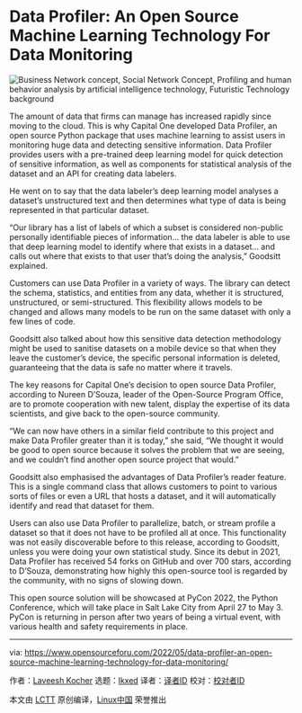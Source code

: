 [#]: subject: "Data Profiler: An Open Source Machine Learning Technology For Data Monitoring"
[#]: via: "https://www.opensourceforu.com/2022/05/data-profiler-an-open-source-machine-learning-technology-for-data-monitoring/"
[#]: author: "Laveesh Kocher https://www.opensourceforu.com/author/laveesh-kocher/"
[#]: collector: "lkxed"
[#]: translator: " "
[#]: reviewer: " "
[#]: publisher: " "
[#]: url: " "

Data Profiler: An Open Source Machine Learning Technology For Data Monitoring
======
![Business Network concept, Social Network Concept, Profiling and human behavior analysis by artificial intelligence technology, Futuristic Technology background][1]

The amount of data that firms can manage has increased rapidly since moving to the cloud. This is why Capital One developed Data Profiler, an open source Python package that uses machine learning to assist users in monitoring huge data and detecting sensitive information. Data Profiler provides users with a pre-trained deep learning model for quick detection of sensitive information, as well as components for statistical analysis of the dataset and an API for creating data labelers.

He went on to say that the data labeler’s deep learning model analyses a dataset’s unstructured text and then determines what type of data is being represented in that particular dataset.

“Our library has a list of labels of which a subset is considered non-public personally identifiable pieces of information… the data labeler is able to use that deep learning model to identify where that exists in a dataset… and calls out where that exists to that user that’s doing the analysis,” Goodsitt explained.

Customers can use Data Profiler in a variety of ways. The library can detect the schema, statistics, and entities from any data, whether it is structured, unstructured, or semi-structured. This flexibility allows models to be changed and allows many models to be run on the same dataset with only a few lines of code.

Goodsitt also talked about how this sensitive data detection methodology might be used to sanitise datasets on a mobile device so that when they leave the customer’s device, the specific personal information is deleted, guaranteeing that the data is safe no matter where it travels.

The key reasons for Capital One’s decision to open source Data Profiler, according to Nureen D’Souza, leader of the Open-Source Program Office, are to promote cooperation with new talent, display the expertise of its data scientists, and give back to the open-source community.

“We can now have others in a similar field contribute to this project and make Data Profiler greater than it is today,” she said, “We thought it would be good to open source because it solves the problem that we are seeing, and we couldn’t find another open source project that would.”

Goodsitt also emphasised the advantages of Data Profiler’s reader feature. This is a single command class that allows customers to point to various sorts of files or even a URL that hosts a dataset, and it will automatically identify and read that dataset for them.

Users can also use Data Profiler to parallelize, batch, or stream profile a dataset so that it does not have to be profiled all at once. This functionality was not easily discoverable before to this release, according to Goodsitt, unless you were doing your own statistical study. Since its debut in 2021, Data Profiler has received 54 forks on GitHub and over 700 stars, according to D’Souza, demonstrating how highly this open-source tool is regarded by the community, with no signs of slowing down.

This open source solution will be showcased at PyCon 2022, the Python Conference, which will take place in Salt Lake City from April 27 to May 3. PyCon is returning in person after two years of being a virtual event, with various health and safety requirements in place.

--------------------------------------------------------------------------------

via: https://www.opensourceforu.com/2022/05/data-profiler-an-open-source-machine-learning-technology-for-data-monitoring/

作者：[Laveesh Kocher][a]
选题：[lkxed][b]
译者：[译者ID](https://github.com/译者ID)
校对：[校对者ID](https://github.com/校对者ID)

本文由 [LCTT](https://github.com/LCTT/TranslateProject) 原创编译，[Linux中国](https://linux.cn/) 荣誉推出

[a]: https://www.opensourceforu.com/author/laveesh-kocher/
[b]: https://github.com/lkxed
[1]: https://www.opensourceforu.com/wp-content/uploads/2022/05/Data-Profiling-1-696x464.jpeg
